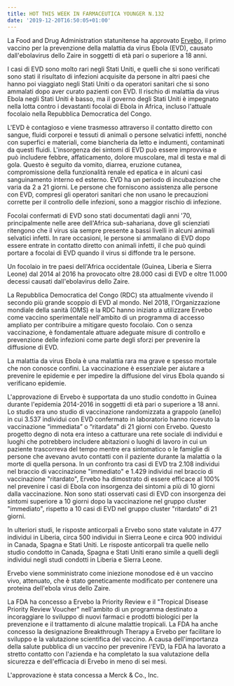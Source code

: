 ```yaml
---
title: HOT THIS WEEK IN FARMACEUTICA YOUNGER N.132
date: '2019-12-20T16:50:05+01:00'
---
```

La Food and Drug Administration statunitense ha approvato [Ervebo](https://www.fda.gov/news-events/press-announcements/first-fda-approved-vaccine-prevention-ebola-virus-disease-marking-critical-milestone-public-health), il primo vaccino per la prevenzione della malattia da virus Ebola (EVD), causato dall'ebolavirus dello Zaire in soggetti di età pari o superiore a 18 anni. 

I casi di EVD sono molto rari negli Stati Uniti, e quelli che si sono verificati sono stati il ​​risultato di infezioni acquisite da persone in altri paesi che hanno poi viaggiato negli Stati Uniti o da operatori sanitari che si sono ammalati dopo aver curato pazienti con EVD. Il rischio di malattia da virus Ebola negli Stati Uniti è basso, ma il governo degli Stati Uniti è impegnato nella lotta contro i devastanti focolai di Ebola in Africa, incluso l'attuale focolaio nella Repubblica Democratica del Congo. 

L'EVD è contagioso e viene trasmesso attraverso il contatto diretto con sangue, fluidi corporei e tessuti di animali o persone selvatici infetti, nonché con superfici e materiali, come biancheria da letto e indumenti, contaminati da questi fluidi. L'insorgenza dei sintomi di EVD può essere improvvisa e può includere febbre, affaticamento, dolore muscolare, mal di testa e mal di gola. Questo è seguito da vomito, diarrea, eruzione cutanea, compromissione della funzionalità renale ed epatica e in alcuni casi sanguinamento interno ed esterno. EVD ha un periodo di incubazione che varia da 2 a 21 giorni. Le persone che forniscono assistenza alle persone con EVD, compresi gli operatori sanitari che non usano le precauzioni corrette per il controllo delle infezioni, sono a maggior rischio di infezione.

Focolai confermati di EVD sono stati documentati dagli anni '70, principalmente nelle aree dell'Africa sub-sahariana, dove gli scienziati ritengono che il virus sia sempre presente a bassi livelli in alcuni animali selvatici infetti. In rare occasioni, le persone si ammalano di EVD dopo essere entrate in contatto diretto con animali infetti, il che può quindi portare a focolai di EVD quando il virus si diffonde tra le persone.

Un focolaio in tre paesi dell'Africa occidentale (Guinea, Liberia e Sierra Leone) dal 2014 al 2016 ha provocato oltre 28.000 casi di EVD e oltre 11.000 decessi causati dall'ebolavirus dello Zaire.

La Repubblica Democratica del Congo (RDC) sta attualmente vivendo il secondo più grande scoppio di EVD al mondo. Nel 2018, l'Organizzazione mondiale della sanità (OMS) e la RDC hanno iniziato a utilizzare Ervebo come vaccino sperimentale nell'ambito di un programma di accesso ampliato per contribuire a mitigare questo focolaio. Con o senza vaccinazione, è fondamentale attuare adeguate misure di controllo e prevenzione delle infezioni come parte degli sforzi per prevenire la diffusione di EVD.

La malattia da virus Ebola è una malattia rara ma grave e spesso mortale che non conosce confini. La vaccinazione è essenziale per aiutare a prevenire le epidemie e per impedire la diffusione del virus Ebola quando si verificano epidemie.

L'approvazione di Ervebo è supportata da uno studio condotto in Guinea durante l'epidemia 2014-2016 in soggetti di età pari o superiore a 18 anni. Lo studio era uno studio di vaccinazione randomizzata a grappolo (anello) in cui 3.537 individui con EVD confermato in laboratorio hanno ricevuto la vaccinazione “immediata” o “ritardata” di 21 giorni con Ervebo. Questo progetto degno di nota era inteso a catturare una rete sociale di individui e luoghi che potrebbero includere abitazioni o luoghi di lavoro in cui un paziente trascorreva del tempo mentre era sintomatico o le famiglie di persone che avevano avuto contatti con il paziente durante la malattia o la morte di quella persona. In un confronto tra casi di EVD tra 2.108 individui nel braccio di vaccinazione "immediato" e 1.429 individui nel braccio di vaccinazione "ritardato", Ervebo ha dimostrato di essere efficace al 100% nel prevenire i casi di Ebola con insorgenza dei sintomi a più di 10 giorni dalla vaccinazione. Non sono stati osservati casi di EVD con insorgenza dei sintomi superiore a 10 giorni dopo la vaccinazione nel gruppo cluster "immediato", rispetto a 10 casi di EVD nel gruppo cluster "ritardato" di 21 giorni.

In ulteriori studi, le risposte anticorpali a Ervebo sono state valutate in 477 individui in Liberia, circa 500 individui in Sierra Leone e circa 900 individui in Canada, Spagna e Stati Uniti. Le risposte anticorpali tra quelle nello studio condotto in Canada, Spagna e Stati Uniti erano simile a quelli degli individui negli studi condotti in Liberia e Sierra Leone. 

Ervebo viene somministrato come iniezione monodose ed è un vaccino vivo, attenuato, che è stato geneticamente modificato per contenere una proteina dell'ebola virus dello Zaire.

La FDA ha concesso a Ervebo la Priority Review e il "Tropical Disease Priority Review Voucher" nell'ambito di un programma destinato a incoraggiare lo sviluppo di nuovi farmaci e prodotti biologici per la prevenzione e il trattamento di alcune malattie tropicali. La FDA ha anche concesso la designazione Breakthrough Therapy a Ervebo per facilitare lo sviluppo e la valutazione scientifica del vaccino. A causa dell'importanza della salute pubblica di un vaccino per prevenire l'EVD, la FDA ha lavorato a stretto contatto con l'azienda e ha completato la sua valutazione della sicurezza e dell'efficacia di Ervebo in meno di sei mesi.

L'approvazione è stata concessa a Merck & Co., Inc.
